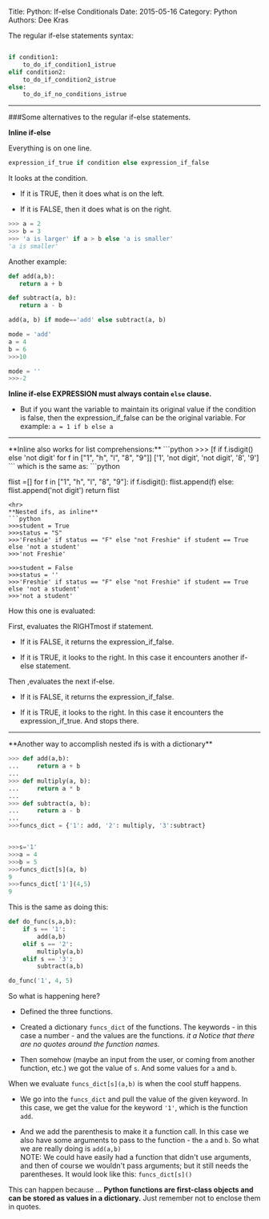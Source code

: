 Title: Python: If-else Conditionals
Date: 2015-05-16
Category: Python
Authors: Dee Kras


The regular if-else statements syntax:

```python

if condition1:
    to_do_if_condition1_istrue
elif condition2:
    to_do_if_condition2_istrue
else:
    to_do_if_no_conditions_istrue
```
<hr>

###Some alternatives to the regular if-else statements.

**Inline if-else**

Everything is on one line. 

```python
expression_if_true if condition else expression_if_false
```
It looks at the condition.

   - If it is TRUE, then it does what is on the left.

   - If it is FALSE, then it does what is on the right.

```python
>>> a = 2
>>> b = 3
>>> 'a is larger' if a > b else 'a is smaller'
'a is smaller'
```

Another example:

```python
def add(a,b):
   return a + b

def subtract(a, b):
   return a - b

add(a, b) if mode=='add' else subtract(a, b)

mode = 'add'
a = 4
b = 6
>>>10

mode = ''
>>>-2
```

**Inline if-else EXPRESSION must always contain `else` clause.** 

   - But if you want the variable to maintain its original value if the condition is false, then the expression_if_false can be the original variable. For example: `a = 1 if b else a`
<hr>
**Inline also works for list comprehensions:**
```python
>>> [f if f.isdigit() else 'not digit' for f in ["1", "h", "l", "8", "9"]]
['1', 'not digit', 'not digit', '8', '9']
```
which is the same as:
```python

flist =[]
for f in ["1", "h", "l", "8", "9"]:
    if f.isdigit():
        flist.append(f)
    else:
        flist.append('not digit')
return flist
```
<hr>
**Nested ifs, as inline**
```python
>>>student = True
>>>status = "S"
>>>'Freshie' if status == "F" else "not Freshie" if student == True else 'not a student'
>>>'not Freshie'

>>>student = False
>>>status = ''
>>>'Freshie' if status == "F" else "not Freshie" if student == True else 'not a student'
>>>'not a student'
```
How this one is evaluated:

First, evaluates the RIGHTmost if statement.

   - If it is FALSE, it returns the expression_if_false.

   - If it is TRUE, it looks to the right. In this case it encounters another if-else statement.

Then ,evaluates the next if-else.

   - If it is FALSE, it returns the expression_if_false.

   - If it is TRUE, it looks to the right. In this case it encounters the expression_if_true. And stops there.

<hr>
**Another way to accomplish nested ifs is with a dictionary**

```python
>>> def add(a,b):
...     return a + b
... 
>>> def multiply(a, b):
...     return a * b
... 
>>> def subtract(a, b):
...     return a - b
... 
>>>funcs_dict = {'1': add, '2': multiply, '3':subtract}


>>>s='1'
>>>a = 4
>>>b = 5
>>>funcs_dict[s](a, b)
9
>>>funcs_dict['1'](4,5)
9
```

This is the same as doing this:
```python
def do_func(s,a,b):
    if s == '1':
        add(a,b)
    elif s == '2':
        multiply(a,b)
    elif s == '3':
        subtract(a,b)

do_func('1', 4, 5)
```

So what is happening here?

   - Defined the three functions.  

   - Created a dictionary `funcs_dict` of the functions. The keywords - in this case a number - and the values are the functions.  *it a Notice that there are no quotes around the function names.*

   - Then somehow (maybe an input from the user, or coming from another function, etc.) we got the value of `s`. And some values for `a` and `b`.

When we evaluate `funcs_dict[s](a,b)` is when the cool stuff happens.  

   - We go into the `funcs_dict` and pull the value of the given keyword. In this case, we get the value for the keyword `'1'`, which is the function `add`.

   - And we add the parenthesis to make it a function call. In this case we also have some arguments to pass to the function - the `a` and `b`.  So what we are really doing is `add(a,b)` <br>
   NOTE: We could have easily had a function that didn't use arguments, and then of course we wouldn't pass arguments; but it still needs the parentheses. It would look like this: `funcs_dict[s]()`


This can happen because ... **Python functions are first-class objects and can be stored as values in a dictionary.**  Just remember not to enclose them in quotes.
